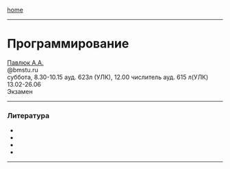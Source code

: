 [home](https://github.com/dKosarevsky/iu7/blob/master/2021_6_sem.md)
____________________________________
# Программирование
[Павлюк А.А.](https://www.linkedin.com/in/alexander-pavlyuk-a1695664/) \
@bmstu.ru \
суббота, 8.30-10.15 ауд. 623л (УЛК), 12.00 числитель ауд. 615 л(УЛК) \
13.02-26.06 \
Экзамен 
____________________________________
### Литература

* []()
* []()
* []()
* []()
____________________________________
